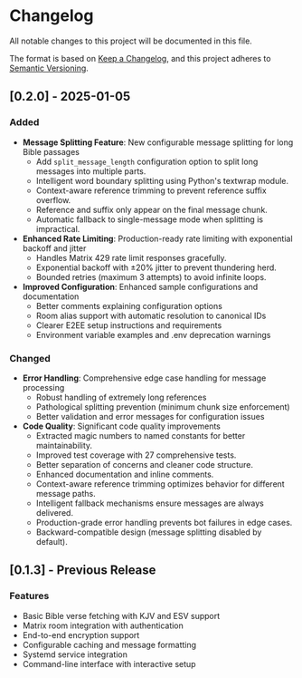 # Changelog

All notable changes to this project will be documented in this file.

The format is based on [Keep a Changelog](https://keepachangelog.com/en/1.0.0/),
and this project adheres to [Semantic Versioning](https://semver.org/spec/v2.0.0.html).

## [0.2.0] - 2025-01-05

### Added

- **Message Splitting Feature**: New configurable message splitting for long Bible passages
  - Add `split_message_length` configuration option to split long messages into multiple parts.
  - Intelligent word boundary splitting using Python's textwrap module.
  - Context-aware reference trimming to prevent reference suffix overflow.
  - Reference and suffix only appear on the final message chunk.
  - Automatic fallback to single-message mode when splitting is impractical.
- **Enhanced Rate Limiting**: Production-ready rate limiting with exponential backoff and jitter
  - Handles Matrix 429 rate limit responses gracefully.
  - Exponential backoff with ±20% jitter to prevent thundering herd.
  - Bounded retries (maximum 3 attempts) to avoid infinite loops.
- **Improved Configuration**: Enhanced sample configurations and documentation
  - Better comments explaining configuration options
  - Room alias support with automatic resolution to canonical IDs
  - Clearer E2EE setup instructions and requirements
  - Environment variable examples and .env deprecation warnings

### Changed

- **Error Handling**: Comprehensive edge case handling for message processing
  - Robust handling of extremely long references
  - Pathological splitting prevention (minimum chunk size enforcement)
  - Better validation and error messages for configuration issues
- **Code Quality**: Significant code quality improvements
  - Extracted magic numbers to named constants for better maintainability.
  - Improved test coverage with 27 comprehensive tests.
  - Better separation of concerns and cleaner code structure.
  - Enhanced documentation and inline comments.
  - Context-aware reference trimming optimizes behavior for different message paths.
  - Intelligent fallback mechanisms ensure messages are always delivered.
  - Production-grade error handling prevents bot failures in edge cases.
  - Backward-compatible design (message splitting disabled by default).

## [0.1.3] - Previous Release

### Features

- Basic Bible verse fetching with KJV and ESV support
- Matrix room integration with authentication
- End-to-end encryption support
- Configurable caching and message formatting
- Systemd service integration
- Command-line interface with interactive setup
